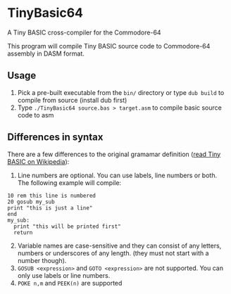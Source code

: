 # TinyBasic64
A Tiny BASIC cross-compiler for the Commodore-64 

This program will compile Tiny BASIC source code to Commodore-64 assembly in DASM format.

## Usage
1. Pick a pre-built executable from the `bin/` directory or type `dub build` to compile from source (install dub first)
2. Type `./TinyBasic64 source.bas > target.asm` to compile basic source code to asm

## Differences in syntax
There are a few differences to the original gramamar definition ([read Tiny BASIC on Wikipedia](https://en.wikipedia.org/wiki/Tiny_BASIC)):
1. Line numbers are optional. You can use labels, line numbers or both. The following example will compile:
```
10 rem this line is numbered
20 gosub my_sub
print "this is just a line"
end
my_sub:
  print "this will be printed first"
  return
```
2. Variable names are case-sensitive and they can consist of any letters, numbers or underscores of any length. (they must not start with a number though).
3. `GOSUB <expression>` and `GOTO <expression>` are not supported. You can only use labels or line numbers.
4. `POKE n,m` and `PEEK(n)` are supported
